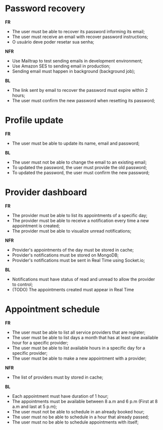 # Password recovery

**FR**

- The user must be able to recover its password informing its email;
- The user must receive an email with recover password instructions;
- O usuário deve poder resetar sua senha;

**NFR**

- Use Mailtrap to test sending emails in development environment;
- Use Amazon SES to sending email in production;
- Sending email must happen in background (background job);

**BL**

- The link sent by email to recover the password must expire within 2 hours;
- The user must confirm the new password when resetting its password;

# Profile update

**FR**

- The user must be able to update its name, email and password;

**BL**

- The user must not be able to change the email to an existing email;
- To updated the password, the user must provide the old password;
- To updated the password, the user must confirm the new password;

# Provider dashboard

**FR**

- The provider must be able to list its appointments of a specific day;
- The provider must be able to receive a notification every time a new appointment is created;
- The provider must be able to visualize unread notifications;

**NFR**

- Provider's appointments of the day must be stored in cache;
- Provider's notifications must be stored on MongoDB;
- Provider's notifications must be sent in Real Time using Socket.io;

**BL**

- Notifications must have status of read and unread to allow the provider to control;
- (TODO) The appointments created must appear in Real Time

# Appointment schedule

**FR**

- The user must be able to list all service providers that are register;
- The user must be able to list days a month that has at least one available hour for a specific provider;
- The user must be able to list available hours in a specific day for a specific provider;
- The user must be able to make a new appointment with a provider;

**NFR**

- The list of providers must by stored in cache;

**BL**

- Each appointment must have duration of 1 hour;
- The appointments must be available between 8 a.m and 6 p.m (First at 8 a.m and last at 5 p.m);
- The user must not be able to schedule in an already booked hour;
- The user must no be able to schedule in a hour that already passed;
- The user must no be able to schedule appointments with itself;
